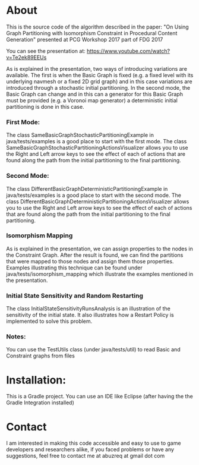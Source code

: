 # About
This is the source code of the algorithm described in the paper:
"On Using Graph Partitioning with Isomorphism Constraint in Procedural Content Generation"
presented at PCG Workshop 2017 part of FDG 2017

You can see the presentation at:
https://www.youtube.com/watch?v=Te2ek89EEUs


As is explained in the presentation, two ways of introducing variations are available. The first is when the Basic Graph is fixed (e.g. a fixed level with its underlying navmesh or a fixed 2D grid graph) and in this case variations are introduced through a stochastic initial partitioning. In the second mode, the Basic Graph can change and in this can a generator for this Basic Graph must be provided (e.g. a Voronoi map generator) a deterministic initial partitioning is done in this case. 

### First Mode:
The class SameBasicGraphStochasticPartitioningExample in java/tests/examples is a good place to start with the first mode.
The class SameBasicGraphStochasticPartitioningActionsVisualizer allows you to use the Right and Left arrow keys to see the effect of each of actions that are found along the path from the initial partitioning to the final partitioning.

### Second Mode:
The class DifferentBasicGraphDeterministicPartitioningExample in java/tests/examples is a good place to start with the second mode.
The class DifferentBasicGraphDeterministicPartitioningActionsVisualizer allows you to use the Right and Left arrow keys to see the effect of each of actions that are found along the path from the initial partitioning to the final partitioning.

### Isomorphism Mapping
As is explained in the presentation, we can assign properties to the nodes in the Constraint Graph. After the result is found, we can find the partitions that were mapped to those nodes and assign them those properties.
Examples illustrating this technique can be found under java/tests/isomorphism_mapping which illustrate the examples mentioned in the presentation.

### Initial State Sensitivity and Random Restarting
The class InitialStateSensitivityRunsAnalysis is an illustration of the sensitivity of the initial state. It also illustrates how a Restart Policy is implemented to solve this problem.

### Notes:
You can use the TestUtils class (under java/tests/util) to read Basic and Constraint graphs from files

# Installation:
This is a Gradle project. You can use an IDE like Eclipse (after having the the Gradle Integration installed)

# Contact
I am interested in making this code accessible and easy to use to game developers and researchers alike, if you faced problems or have any suggestions, feel free to contact me at  abuzreq at gmail dot com
